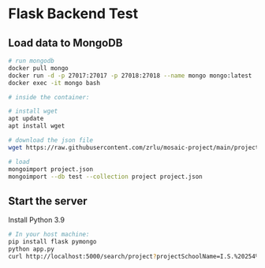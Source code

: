 # Flask Backend Test

## Load data to MongoDB

```bash
# run mongodb
docker pull mongo
docker run -d -p 27017:27017 -p 27018:27018 --name mongo mongo:latest
docker exec -it mongo bash

# inside the container:

# install wget
apt update
apt install wget

# download the json file
wget https://raw.githubusercontent.com/zrlu/mosaic-project/main/project.json

# load
mongoimport project.json
mongoimport --db test --collection project project.json
```

## Start the server

Install Python 3.9

```bash
# In your host machine:
pip install flask pymongo
python app.py
curl http://localhost:5000/search/project?projectSchoolName=I.S.%20254%20-%20BRONX
```
